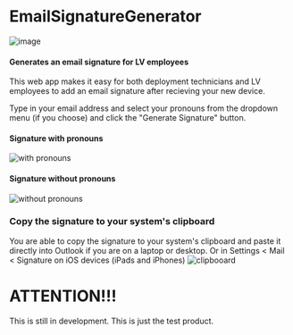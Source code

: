 # EmailSignatureGenerator
![image](https://user-images.githubusercontent.com/108106370/186546629-2840cbef-a072-467e-953f-1610f4ee9013.png)

#### Generates an email signature for LV employees

This web app makes it easy for both deployment technicians and LV employees to add an email signature after recieving your new device.

Type in your email address and select your pronouns from the dropdown menu (if you choose) and click the "Generate Signature" button.

#### Signature with pronouns
![with pronouns](https://user-images.githubusercontent.com/108106370/187037895-10d15b27-7f62-4710-8341-38800efcd383.gif)

#### Signature without pronouns
![without pronouns](https://user-images.githubusercontent.com/108106370/187037902-b966462b-7d03-4860-a951-595081251c0b.gif)

### Copy the signature to your system's clipboard
You are able to copy the signature to your system's clipboard and paste it directly into Outlook if you are on a laptop or desktop. Or in Settings < Mail < Signature on iOS devices (iPads and iPhones)
![clipbooard](https://user-images.githubusercontent.com/108106370/187037962-11f38bcd-9f89-446e-be61-29d81ad07066.gif)


# ATTENTION!!!

This is still in development. This is just the test product.